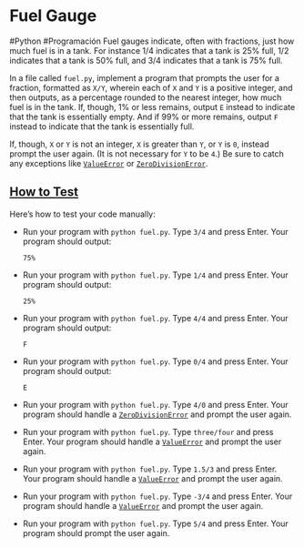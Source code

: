 # Fuel Gauge
#Python #Programación 
Fuel gauges indicate, often with fractions, just how much fuel is in a tank. For instance 1/4 indicates that a tank is 25% full, 1/2 indicates that a tank is 50% full, and 3/4 indicates that a tank is 75% full.

In a file called `fuel.py`, implement a program that prompts the user for a fraction, formatted as `X/Y`, wherein each of `X` and `Y` is a positive integer, and then outputs, as a percentage rounded to the nearest integer, how much fuel is in the tank. If, though, 1% or less remains, output `E` instead to indicate that the tank is essentially empty. And if 99% or more remains, output `F` instead to indicate that the tank is essentially full.

If, though, `X` or `Y` is not an integer, `X` is greater than `Y`, or `Y` is `0`, instead prompt the user again. (It is not necessary for `Y` to be `4`.) Be sure to catch any exceptions like [`ValueError`](https://docs.python.org/3/library/exceptions.html#ValueError) or [`ZeroDivisionError`](https://docs.python.org/3/library/exceptions.html#ZeroDivisionError).

## [How to Test](https://cs50.harvard.edu/python/psets/3/fuel/#how-to-test)

Here’s how to test your code manually:

- Run your program with `python fuel.py`. Type `3/4` and press Enter. Your program should output:
    
    ```
    75% 
    ```
    
- Run your program with `python fuel.py`. Type `1/4` and press Enter. Your program should output:
    
    ```
    25%
    ```
    
- Run your program with `python fuel.py`. Type `4/4` and press Enter. Your program should output:
    
    ```
    F
    ```
    
- Run your program with `python fuel.py`. Type `0/4` and press Enter. Your program should output:
    
    ```
    E
    ```
    
- Run your program with `python fuel.py`. Type `4/0` and press Enter. Your program should handle a [`ZeroDivisionError`](https://docs.python.org/3/library/exceptions.html#ZeroDivisionError) and prompt the user again.
- Run your program with `python fuel.py`. Type `three/four` and press Enter. Your program should handle a [`ValueError`](https://docs.python.org/3/library/exceptions.html#ValueError) and prompt the user again.
- Run your program with `python fuel.py`. Type `1.5/3` and press Enter. Your program should handle a [`ValueError`](https://docs.python.org/3/library/exceptions.html#ValueError) and prompt the user again.
- Run your program with `python fuel.py`. Type `-3/4` and press Enter. Your program should handle a [`ValueError`](https://docs.python.org/3/library/exceptions.html#ValueError) and prompt the user again.
- Run your program with `python fuel.py`. Type `5/4` and press Enter. Your program should prompt the user again.

